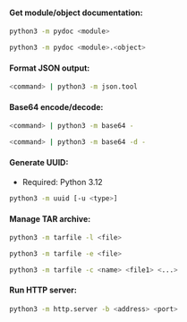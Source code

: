#### Get module/object documentation:
```bash
python3 -m pydoc <module>
```
```bash
python3 -m pydoc <module>.<object>
```

#### Format JSON output:
```bash
<command> | python3 -m json.tool
```

#### Base64 encode/decode:
```bash
<command> | python3 -m base64 -
```
```bash
<command> | python3 -m base64 -d -
```

#### Generate UUID:
- Required: Python 3.12
```bash
python3 -m uuid [-u <type>]
```

#### Manage TAR archive:
```bash
python3 -m tarfile -l <file>
```
```bash
python3 -m tarfile -e <file>
```
```bash
python3 -m tarfile -c <name> <file1> <...>
```

#### Run HTTP server:
```bash
python3 -m http.server -b <address> <port>
```

